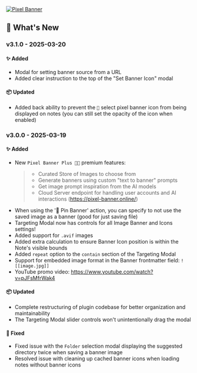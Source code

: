 <a href="https://www.youtube.com/watch?v=pJFsMfrWak4">
  <img src="https://pixel-banner.online/img/pixel-banner-logo-v3.jpg" alt="Pixel Banner" style="max-width: 400px;">
</a>

## 🎉 What's New

### v3.1.0 - 2025-03-20
#### ✨ Added
- Modal for setting banner source from a URL
- Added clear instruction to the top of the "Set Banner Icon" modal

#### 📦 Updated
- Added back ability to prevent the `🚩` select pixel banner icon from being displayed on notes (you can still set the opacity of the icon when enabled)

### v3.0.0 - 2025-03-19
#### ✨ Added
- New `Pixel Banner Plus 🚩➕` premium features:
  > - Curated Store of Images to choose from
  > - Generate banners using custom "text to banner" prompts
  > - Get image prompt inspiration from the AI models
  > - Cloud Server endpoint for handling user accounts and AI interactions (https://pixel-banner.online/)
- When using the '📌 Pin Banner' action, you can specify to not use the saved image as a banner (good for just saving file)
- Targeting Modal now has controls for all Image Banner and Icons settings!
- Added support for `.avif` images
- Added extra calculation to ensure Banner Icon position is within the Note's visible bounds
- Added `repeat` option to the `contain` section of the Targeting Modal
- Support for embedded image format in the Banner frontmatter field: `![[image.jpg]]`
- YouTube promo video: https://www.youtube.com/watch?v=pJFsMfrWak4

#### 📦 Updated
- Complete restructuring of plugin codebase for better organization and maintainability
- The Targeting Modal slider controls won't unintentionally drag the modal

#### 🐛 Fixed
- Fixed issue with the `Folder` selection modal displaying the suggested directory twice when saving a banner image
- Resolved issue with cleaning up cached banner icons when loading notes without banner icons